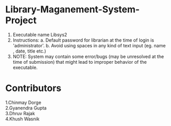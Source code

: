 # Library-Maganement-System-Project

1. Executable name Libsys2
2. Instructions: 
   a. Default password for librarian at the time of login is 'administrator'.
   b. Avoid using spaces in any kind of text input (eg. name , date, title etc.)
3. NOTE: System may contain some error/bugs (may be unresolved at the time of submission) that might lead to improper behavior of the executable. 


# Contributors
1.Chinmay Dorge <br>
2.Gyanendra Gupta <br>
3.Dhruv Rajak <br>
4.Khush Wasnik <br>
